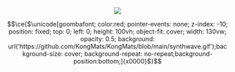 <div align="center">
  <img src="https://raw.githubusercontent.com/KongMats/KongMats/master/mats-profile-banner.gif"/>
</div>

```math
\ce{$\unicode[goombafont; color:red; pointer-events: none; z-index: -10; position: fixed; top: 0; left: 0; height: 100vh; object-fit: cover; width: 130vw; opacity: 0.5; background: url('https://github.com/KongMats/KongMats/blob/main/synthwave.gif');background-size: cover; background-repeat: no-repeat;background-position:bottom;]{x0000}$}
```
